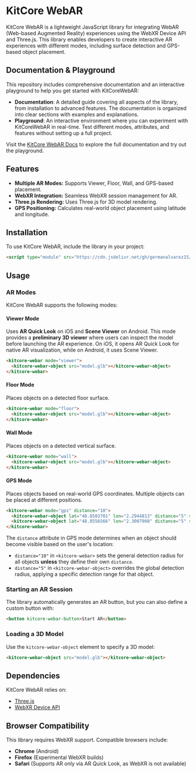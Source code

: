 # KitCore WebAR

KitCore WebAR is a lightweight JavaScript library for integrating WebAR (Web-based Augmented Reality) experiences using the WebXR Device API and Three.js. This library enables developers to create interactive AR experiences with different modes, including surface detection and GPS-based object placement.

##  Documentation & Playground

This repository includes comprehensive documentation and an interactive playground to help you get started with KitCoreWebAR:

- **Documentation**: A detailed guide covering all aspects of the library, from installation to advanced features. The documentation is organized into clear sections with examples and explanations.
- **Playground**: An interactive environment where you can experiment with KitCoreWebAR in real-time. Test different modes, attributes, and features without setting up a full project.

Visit the [KitCore WebAR Docs](https://kitcorewebar-docs.vercel.app/) to explore the full documentation and try out the playground.


## Features

- **Multiple AR Modes:** Supports Viewer, Floor, Wall, and GPS-based placement.
- **WebXR Integration:** Seamless WebXR session management for AR.
- **Three.js Rendering:** Uses Three.js for 3D model rendering.
- **GPS Positioning:** Calculates real-world object placement using latitude and longitude.

## Installation

To use KitCore WebAR, include the library in your project:

```html
<script type="module" src="https://cdn.jsdelivr.net/gh/germanalvarez15/KitCoreWebAR@v0.1.0/KitCoreWebAR-main.js"></script>
```

## Usage

### AR Modes

KitCore WebAR supports the following modes:

#### Viewer Mode

Uses **AR Quick Look** on iOS and **Scene Viewer** on Android. This mode provides a **preliminary 3D viewer** where users can inspect the model before launching the AR experience. On iOS, it opens AR Quick Look for native AR visualization, while on Android, it uses Scene Viewer.

```html
<kitcore-webar mode="viewer">
  <kitcore-webar-object src="model.glb"></kitcore-webar-object>
</kitcore-webar>
```

#### Floor Mode

Places objects on a detected floor surface.

```html
<kitcore-webar mode="floor">
  <kitcore-webar-object src="model.glb"></kitcore-webar-object>
</kitcore-webar>
```

#### Wall Mode

Places objects on a detected vertical surface.

```html
<kitcore-webar mode="wall">
  <kitcore-webar-object src="model.glb"></kitcore-webar-object>
</kitcore-webar>
```

#### GPS Mode

Places objects based on real-world GPS coordinates. Multiple objects can be placed at different positions.

```html
<kitcore-webar mode="gps" distance="10">
  <kitcore-webar-object lat="48.8583701" lon="2.2944813" distance="5" src="eiffel_tower.glb"></kitcore-webar-object>
  <kitcore-webar-object lat="48.8556566" lon="2.3007908" distance="5" src="champ_de_mars.glb"></kitcore-webar-object>
</kitcore-webar>
```

The `distance` attribute in GPS mode determines when an object should become visible based on the user's location:

- `distance="10"` in `<kitcore-webar>` sets the general detection radius for all objects **unless** they define their own `distance`.
- `distance="5"` in `<kitcore-webar-object>` overrides the global detection radius, applying a specific detection range for that object.

### Starting an AR Session

The library automatically generates an AR button, but you can also define a custom button with:

```html
<button kitcore-webar-button>Start AR</button>
```

### Loading a 3D Model

Use the `kitcore-webar-object` element to specify a 3D model:

```html
<kitcore-webar-object src="model.glb"></kitcore-webar-object>
```

## Dependencies

KitCore WebAR relies on:

- [Three.js](https://threejs.org/)
- [WebXR Device API](https://developer.mozilla.org/en-US/docs/Web/API/WebXR_Device_API)

## Browser Compatibility

This library requires WebXR support. Compatible browsers include:

- **Chrome** (Android)
- **Firefox** (Experimental WebXR builds)
- **Safari** (Supports AR only via AR Quick Look, as WebXR is not available)

##

